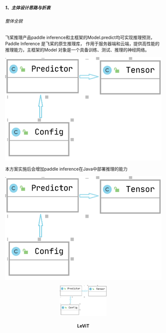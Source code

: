 ##### 1、主体设计思路与折衷
###### 整体全貌

飞桨推理产品paddle inference和主框架的Model.predict均可实现推理预测，Paddle Inference 是飞桨的原生推理库， 作用于服务器端和云端，提供高性能的推理能力，主框架的Model 对象是一个具备训练、测试、推理的神经网络。

<img src="./images/test.png" alt="image-20211220100412910" style="zoom: 100%;" />



[](./images/test.png)
本方案实施后会增加paddle inference在Java中部署推理的能力

![](./images/test.png)

<p align="center">
<img src="./images/test.png" alt="drawing" width="30%" height="20%"/>
<h4 align="center">LeViT</h4>
</p>